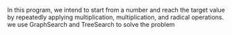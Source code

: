 In this program, we intend to start from a number and reach the target value by repeatedly applying multiplication, multiplication, and radical operations.
we use GraphSearch and TreeSearch to solve the problem
